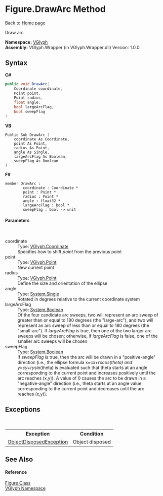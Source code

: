 # Figure.DrawArc Method 
Back to <a href="Home.md">Home page</a> 

Draw arc

**Namespace:**&nbsp;<a href="N_VGlyph.md">VGlyph</a><br />**Assembly:**&nbsp;VGlyph.Wrapper (in VGlyph.Wrapper.dll) Version: 1.0.0

## Syntax

**C#**<br />
``` C#
public void DrawArc(
	Coordinate coordinate,
	Point point,
	Point radius,
	float angle,
	bool largeArcFlag,
	bool sweepFlag
)
```

**VB**<br />
``` VB
Public Sub DrawArc ( 
	coordinate As Coordinate,
	point As Point,
	radius As Point,
	angle As Single,
	largeArcFlag As Boolean,
	sweepFlag As Boolean
)
```

**F#**<br />
``` F#
member DrawArc : 
        coordinate : Coordinate * 
        point : Point * 
        radius : Point * 
        angle : float32 * 
        largeArcFlag : bool * 
        sweepFlag : bool -> unit 

```


#### Parameters
&nbsp;<dl><dt>coordinate</dt><dd>Type: <a href="T_VGlyph_Coordinate.md">VGlyph.Coordinate</a><br />Specifies how to shift *point* from the previous point</dd><dt>point</dt><dd>Type: <a href="T_VGlyph_Point.md">VGlyph.Point</a><br />New current point</dd><dt>radius</dt><dd>Type: <a href="T_VGlyph_Point.md">VGlyph.Point</a><br />Define the size and orientation of the ellipse</dd><dt>angle</dt><dd>Type: <a href="http://msdn2.microsoft.com/en-us/library/3www918f" target="_blank">System.Single</a><br />Rotated in degrees relative to the current coordinate system</dd><dt>largeArcFlag</dt><dd>Type: <a href="http://msdn2.microsoft.com/en-us/library/a28wyd50" target="_blank">System.Boolean</a><br />Of the four candidate arc sweeps, two will represent an arc sweep of greater than or equal to 180 degrees (the "large-arc"), and two will represent an arc sweep of less than or equal to 180 degrees (the "small-arc"). If *largeArcFlag* is true, then one of the two larger arc sweeps will be chosen; otherwise, if *largeArcFlag* is false, one of the smaller arc sweeps will be chosen</dd><dt>sweepFlag</dt><dd>Type: <a href="http://msdn2.microsoft.com/en-us/library/a28wyd50" target="_blank">System.Boolean</a><br />If *sweepFlag* is true, then the arc will be drawn in a "positive-angle" direction (i.e., the ellipse formula x=cx+rx*cos(theta) and y=cy+ry*sin(theta) is evaluated such that theta starts at an angle corresponding to the current point and increases positively until the arc reaches (x,y)). A value of 0 causes the arc to be drawn in a "negative-angle" direction (i.e., theta starts at an angle value corresponding to the current point and decreases until the arc reaches (x,y)).</dd></dl>

## Exceptions
&nbsp;<table><tr><th>Exception</th><th>Condition</th></tr><tr><td><a href="http://msdn2.microsoft.com/en-us/library/y31w16ca" target="_blank">ObjectDisposedException</a></td><td>Object disposed</td></tr></table>

## See Also


#### Reference
<a href="T_VGlyph_Figure.md">Figure Class</a><br /><a href="N_VGlyph.md">VGlyph Namespace</a><br />